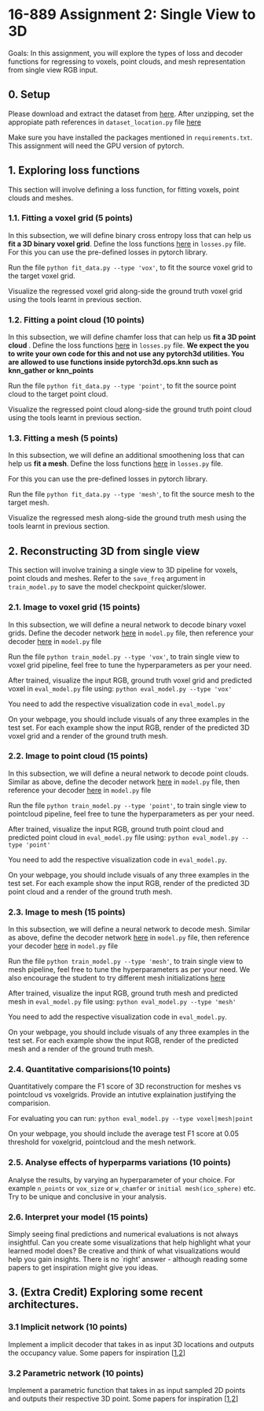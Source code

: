 # 16-889 Assignment 2: Single View to 3D

Goals: In this assignment, you will explore the types of loss and decoder functions for regressing to voxels, point clouds, and mesh representation from single view RGB input. 

## 0. Setup

Please download and extract the dataset from [here](https://drive.google.com/file/d/1vbxbSgpBMwqWYhniAyMh590ire8zzeV7/view?usp=sharing).
After unzipping, set the appropiate path references in `dataset_location.py` file [here](https://github.com/learning3d/a2_internal/blob/4d3e93c4e391711559ee9b506cccba412d59ddbd/dataset_location.py#L2)

Make sure you have installed the packages mentioned in `requirements.txt`.
This assignment will need the GPU version of pytorch.

## 1. Exploring loss functions
This section will involve defining a loss function, for fitting voxels, point clouds and meshes.

### 1.1. Fitting a voxel grid (5 points)
In this subsection, we will define binary cross entropy loss that can help us <b>fit a 3D binary voxel grid</b>.
Define the loss functions [here](https://github.com/learning3d/a2_internal/blob/037b19c92e7f2ed41edd4e4667c66360998a7f32/losses.py#L5) in `losses.py` file. 
For this you can use the pre-defined losses in pytorch library.

Run the file `python fit_data.py --type 'vox'`, to fit the source voxel grid to the target voxel grid. 

Visualize the regressed voxel grid along-side the ground truth voxel grid using the tools learnt in previous section.

### 1.2. Fitting a point cloud (10 points)
In this subsection, we will define chamfer loss that can help us <b> fit a 3D point cloud </b>.
Define the loss functions [here](https://github.com/learning3d/a2_internal/blob/037b19c92e7f2ed41edd4e4667c66360998a7f32/losses.py#L10) in `losses.py` file.
<b>We expect the you to write your own code for this and not use any pytorch3d utilities. You are allowed to use functions inside pytorch3d.ops.knn such as knn_gather or knn_points</b>

Run the file `python fit_data.py --type 'point'`, to fit the source point cloud to the target point cloud. 

Visualize the regressed point cloud along-side the ground truth point cloud using the tools learnt in previous section.

### 1.3. Fitting a mesh (5 points)
In this subsection, we will define an additional smoothening loss that can help us <b> fit a mesh</b>.
Define the loss functions [here](https://github.com/learning3d/a2_internal/blob/037b19c92e7f2ed41edd4e4667c66360998a7f32/losses.py#L15) in `losses.py` file.

For this you can use the pre-defined losses in pytorch library.

Run the file `python fit_data.py --type 'mesh'`, to fit the source mesh to the target mesh. 

Visualize the regressed mesh along-side the ground truth mesh using the tools learnt in previous section.

## 2. Reconstructing 3D from single view
This section will involve training a single view to 3D pipeline for voxels, point clouds and meshes.
Refer to the `save_freq` argument in `train_model.py` to save the model checkpoint quicker/slower. 
### 2.1. Image to voxel grid (15 points)
In this subsection, we will define a neural network to decode binary voxel grids.
Define the decoder network [here](https://github.com/learning3d/a2_internal/blob/037b19c92e7f2ed41edd4e4667c66360998a7f32/model.py#L21) in `model.py` file, then reference your decoder [here](https://github.com/learning3d/a2_internal/blob/037b19c92e7f2ed41edd4e4667c66360998a7f32/model.py#L47) in `model.py` file

Run the file `python train_model.py --type 'vox'`, to train single view to voxel grid pipeline, feel free to tune the hyperparameters as per your need.

After trained, visualize the input RGB, ground truth voxel grid and predicted voxel in `eval_model.py` file using:
`python eval_model.py --type 'vox'`

You need to add the respective visualization code in `eval_model.py`

On your webpage, you should include visuals of any three examples in the test set. For each example show the input RGB, render of the predicted 3D voxel grid and a render of the ground truth mesh.

### 2.2. Image to point cloud (15 points)
In this subsection, we will define a neural network to decode point clouds.
Similar as above, define the decoder network [here](https://github.com/learning3d/a2_internal/blob/037b19c92e7f2ed41edd4e4667c66360998a7f32/model.py#L25) in `model.py` file, then reference your decoder [here](https://github.com/learning3d/a2_internal/blob/037b19c92e7f2ed41edd4e4667c66360998a7f32/model.py#L52) in `model.py` file

Run the file `python train_model.py --type 'point'`, to train single view to pointcloud pipeline, feel free to tune the hyperparameters as per your need.

After trained, visualize the input RGB, ground truth point cloud and predicted  point cloud in `eval_model.py` file using:
`python eval_model.py --type 'point'`

You need to add the respective visualization code in `eval_model.py`.

On your webpage, you should include visuals of any three examples in the test set. For each example show the input RGB, render of the predicted 3D point cloud and a render of the ground truth mesh.


### 2.3. Image to mesh (15 points)
In this subsection, we will define a neural network to decode mesh.
Similar as above, define the decoder network [here](https://github.com/learning3d/a2_internal/blob/037b19c92e7f2ed41edd4e4667c66360998a7f32/model.py#L31) in `model.py` file, then reference your decoder [here](https://github.com/learning3d/a2_internal/blob/037b19c92e7f2ed41edd4e4667c66360998a7f32/model.py#L57) in `model.py` file

Run the file `python train_model.py --type 'mesh'`, to train single view to mesh pipeline, feel free to tune the hyperparameters as per your need. We also encourage the student to try different mesh initializations [here](https://github.com/learning3d/a2_internal/blob/037b19c92e7f2ed41edd4e4667c66360998a7f32/model.py#L28)


After trained, visualize the input RGB, ground truth mesh and predicted mesh in `eval_model.py` file using:
`python eval_model.py --type 'mesh'`

You need to add the respective visualization code in `eval_model.py`.

On your webpage, you should include visuals of any three examples in the test set. For each example show the input RGB, render of the predicted mesh and a render of the ground truth mesh.

### 2.4. Quantitative comparisions(10 points)
Quantitatively compare the F1 score of 3D reconstruction for meshes vs pointcloud vs voxelgrids.
Provide an intutive explaination justifying the comparision.

For evaluating you can run:
`python eval_model.py --type voxel|mesh|point`


On your webpage, you should include the average test F1 score at 0.05 threshold for voxelgrid, pointcloud and the mesh network.

### 2.5. Analyse effects of hyperparms variations (10 points)
Analyse the results, by varying an hyperparameter of your choice.
For example `n_points` or `vox_size` or `w_chamfer` or `initial mesh(ico_sphere)` etc.
Try to be unique and conclusive in your analysis.

### 2.6. Interpret your model (15 points)
Simply seeing final predictions and numerical evaluations is not always insightful. Can you create some visualizations that help highlight what your learned model does? Be creative and think of what visualizations would help you gain insights. There is no `right' answer - although reading some papers to get inspiration might give you ideas.


## 3. (Extra Credit) Exploring some recent architectures.

### 3.1 Implicit network (10 points)
Implement a implicit decoder that takes in as input 3D locations and outputs the occupancy value.
Some papers for inspiration [[1](https://arxiv.org/abs/2003.04618),[2](https://arxiv.org/abs/1812.03828)]

### 3.2 Parametric network (10 points)
Implement a parametric function that takes in as input sampled 2D points and outputs their respective 3D point.
Some papers for inspiration [[1](https://arxiv.org/abs/1802.05384),[2](https://arxiv.org/abs/1811.10943)]
